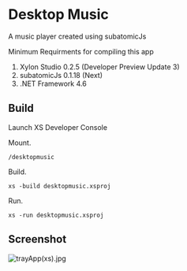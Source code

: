 # Desktop Music
A music player created using subatomicJs

Minimum Requirments for compiling this app

1. Xylon Studio 0.2.5 (Developer Preview Update 3)
2. subatomicJs 0.1.18 (Next)
3. .NET Framework 4.6

## Build
Launch XS Developer Console

Mount. 
```
/desktopmusic
```


Build.
```
xs -build desktopmusic.xsproj
```


Run.
```
xs -run desktopmusic.xsproj
```


## Screenshot
![trayApp(xs).jpg](https://s30.postimg.org/lp9os026p/tray_App_xs.jpg)
